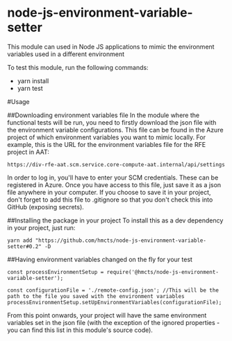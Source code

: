 # node-js-environment-variable-setter
This module can used in Node JS applications to mimic the environment variables used in a different environment

To test this module, run the following commands:
- yarn install
- yarn test

#Usage

##Downloading environment variables file
In the module where the functional tests will be run, you need to firstly download the json file with the environment variable configurations. This file can be found in the Azure project of which environment variables you want to mimic locally.
For example, this is the URL for the environment variables file for the RFE project in AAT:
```
https://div-rfe-aat.scm.service.core-compute-aat.internal/api/settings
```
In order to log in, you'll have to enter your SCM credentials. These can be registered in Azure.
Once you have access to this file, just save it as a json file anywhere in your computer. If you choose to save it in your project, don't forget to add this file to .gitignore so that you don't check this into GitHub (exposing secrets).

##Installing the package in your project
To install this as a dev dependency in your project, just run:
```
yarn add "https://github.com/hmcts/node-js-environment-variable-setter#0.2" -D
```

##Having environment variables changed on the fly for your test
```
const processEnvironmentSetup = require('@hmcts/node-js-environment-variable-setter');

const configurationFile = './remote-config.json'; //This will be the path to the file you saved with the environment variables
processEnvironmentSetup.setUpEnvironmentVariables(configurationFile);
```
From this point onwards, your project will have the same environment variables set in the json file (with the exception of the ignored properties - you can find this list in this module's source code).